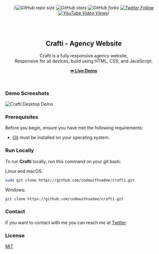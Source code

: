 <div align="center">
  
  /*![GitHub repo size](https://img.shields.io/github/repo-size/codewithsadee/crafti)
  ![GitHub stars](https://img.shields.io/github/stars/codewithsadee/crafti?style=social)
  ![GitHub forks](https://img.shields.io/github/forks/codewithsadee/crafti?style=social)
[![Twitter Follow](https://img.shields.io/twitter/follow/codewithsadee_?style=social)](https://twitter.com/intent/follow?screen_name=codewithsadee_)
  [![YouTube Video Views](https://img.shields.io/youtube/views/IcJFLGOY0DU?style=social)](https://youtu.be/IcJFLGOY0DU)*/

  <br />
  <br />

  <h2 align="center">Crafti - Agency Website</h2>

  Crafti is a fully responsive agency website, <br />Responsive for all devices, build using HTML, CSS, and JavaScript.

  <a href="https://arpitpandey040.github.io/Crafti/"><strong>➥ Live Demo</strong></a>

</div>

<br />

### Demo Screeshots

![Crafti Desktop Demo](./readme-images/desktop.png "Desktop Demo")

### Prerequisites

Before you begin, ensure you have met the following requirements:

* [Git](https://git-scm.com/downloads "Download Git") must be installed on your operating system.

### Run Locally

To run **Crafti** locally, run this command on your git bash:

Linux and macOS:

```bash
sudo git clone https://github.com/codewithsadee/crafti.git
```

Windows:

```bash
git clone https://github.com/codewithsadee/crafti.git
```

### Contact

If you want to contact with me you can reach me at [Twitter](https://www.twitter.com/codewithsadee).

### License

[MIT](https://choosealicense.com/licenses/mit/)
